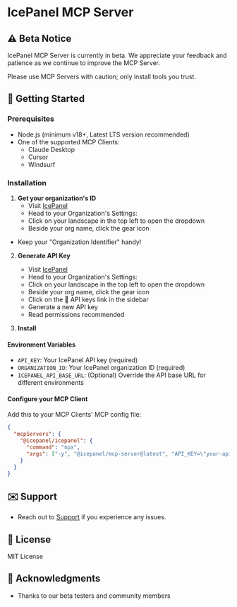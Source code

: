 # IcePanel MCP Server

## ⚠️ Beta Notice

IcePanel MCP Server is currently in beta. We appreciate your feedback and patience as we continue to improve the MCP Server.

Please use MCP Servers with caution; only install tools you trust.

## 🚀 Getting Started

### Prerequisites

- Node.js (minimum v18+, Latest LTS version recommended)
- One of the supported MCP Clients:
  - Claude Desktop
  - Cursor
  - Windsurf

### Installation

1. **Get your organization's ID**
   - Visit [IcePanel](https://app.icepanel.io/)
   - Head to your Organization's Settings:
    - Click on your landscape in the top left to open the dropdown
    - Beside your org name, click the gear icon
  - Keep your "Organization Identifier" handy!


2. **Generate API Key**
   - Visit [IcePanel](https://app.icepanel.io/)
   - Head to your Organization's Settings:
    - Click on your landscape in the top left to open the dropdown
    - Beside your org name, click the gear icon
    - Click on the 🔑 API keys link in the sidebar
   - Generate a new API key
    - Read permissions recommended

3. **Install**

#### Environment Variables

- `API_KEY`: Your IcePanel API key (required)
- `ORGANIZATION_ID`: Your IcePanel organization ID (required)
- `ICEPANEL_API_BASE_URL`: (Optional) Override the API base URL for different environments

#### Configure your MCP Client

Add this to your MCP Clients' MCP config file:

```json
{
  "mcpServers": {
    "@icepanel/icepanel": {
      "command": "npx",
      "args": ["-y", "@icepanel/mcp-server@latest", "API_KEY=\"your-api-key\"", "ORGANIZATION_ID=\"your-org-id\""]
    }
  }
}
```

## ✉️ Support

- Reach out to [Support](mailto:support@icepanel.io) if you experience any issues.

## 📝 License

MIT License

## 🙏 Acknowledgments

- Thanks to our beta testers and community members
